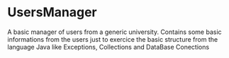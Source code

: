 # UsersManager
A basic manager of users from a generic university. Contains some basic informations from the users just to exercice the basic structure from the language Java like Exceptions, Collections and DataBase Conections 
